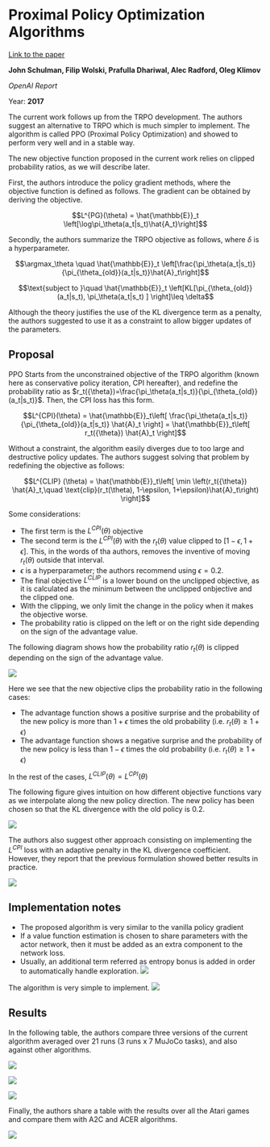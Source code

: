 # Proximal Policy Optimization Algorithms

[Link to the paper](https://arxiv.org/abs/1707.06347)

**John Schulman, Filip Wolski, Prafulla Dhariwal, Alec Radford, Oleg Klimov**

*OpenAI Report*

Year: **2017**

The current work follows up from the TRPO development. The authors suggest an alternative to TRPO which is much simpler to implement. The algorithm is called PPO (Proximal Policy Optimization) and showed to perform very well and in a stable way.

The new objective function proposed in the current work relies on clipped probability ratios, as we will describe later.

First, the authors introduce the policy gradient methods, where the objective function is defined as follows. The gradient can be obtained by deriving the objective.

$$L^{PG}(\theta) = \hat{\mathbb{E}}_t \left[\log\pi_\theta(a_t|s_t)\hat{A_t}\right]$$


Secondly, the authors summarize the TRPO objective as follows, where $\delta$ is a hyperparameter.

$$\argmax_\theta \quad \hat{\mathbb{E}}_t \left[\frac{\pi_\theta(a_t|s_t)}{\pi_{\theta_{old}}(a_t|s_t)}\hat{A}_t\right]$$

$$\text{subject to }\quad \hat{\mathbb{E}}_t \left[KL[\pi_{\theta_{old}}(a_t|s_t), \pi_\theta(a_t|s_t) ]   \right]\leq \delta$$

Although the theory justifies the use of the KL divergence term as a penalty, the authors suggested to use it as a constraint to allow bigger updates of the parameters.

## Proposal
PPO Starts from the unconstrained objective of the TRPO algorithm (known here as conservative policy iteration, CPI hereafter), and redefine the probability ratio as $r_t({\theta})=\frac{\pi_\theta(a_t|s_t)}{\pi_{\theta_{old}}(a_t|s_t)}$. Then, the CPI loss has this form.

$$L^{CPI}(\theta) = \hat{\mathbb{E}}_t\left[ \frac{\pi_\theta(a_t|s_t)}{\pi_{\theta_{old}}(a_t|s_t)}   \hat{A}_t \right] = \hat{\mathbb{E}}_t\left[ r_t({\theta})   \hat{A}_t \right]$$

Without a constraint, the algorithm easily diverges due to too large and destructive policy updates. The authors suggest solving that problem by redefining the objective as follows:

$$L^{CLIP} (\theta) = \hat{\mathbb{E}}_t\left[ \min \left(r_t({\theta})   \hat{A}_t,\quad \text{clip}(r_t(\theta), 1-\epsilon, 1+\epsilon)\hat{A}_t\right) \right]$$

Some considerations:
- The first term is the $L^{CPI}(\theta)$ objective
- The second term is the $L^{CPI}(\theta)$ with the $r_t(\theta)$ value clipped to $[1-\epsilon, 1+\epsilon]$. This, in the words of tha authors, removes the inventive of moving $r_t(\theta)$ outside that interval.
- $\epsilon$ is a hyperparameter; the authors recommend using $\epsilon=0.2$.
- The final objective $L^{CLIP}$ is a lower bound on the unclipped objective, as it is calculated as the minimum between the unclipped onbjective and the clipped one.
- With the clipping, we only limit the change in the policy when it makes the objective worse.
- The probability ratio is clipped on the left or on the right side depending on the sign of the advantage value.

The following diagram shows how the probability ratio $r_t(\theta)$ is clipped depending on the sign of the advantage value.

![](schulman2017/ppo-cases.png)

Here we see that the new objective clips the probability ratio in the following cases:
- The advantage function shows a positive surprise and the probability of the new policy is more than $1+\epsilon$ times the old probability (i.e. $r_t(\theta)\geq 1+\epsilon$)
- The advantage function shows a negative surprise and the probability of the new policy is less than $1-\epsilon$ times the old probability (i.e. $r_t(\theta)\geq 1+\epsilon$)

In the rest of the cases, $L^{CLIP}(\theta) = L^{CPI}(\theta)$

The following figure gives intuition on how different objective functions vary as we interpolate along the new policy direction. The new policy has been chosen so that the KL divergence with the old policy is 0.2.

![](schulman2017/ppo-interpolation.png)

The authors also suggest other approach consisting on implementing the $L^{CPI}$ loss with an adaptive penalty in the KL divergence coefficient. However, they report that the previous formulation showed better results in practice.

![](schulman2017/adaptive-kl-penalty.png)

## Implementation notes
- The proposed algorithm is very similar to the vanilla policy gradient
- If a value function estimation is chosen to share parameters with the actor network, then it must be added as an extra component to the network loss.
- Usually, an additional term referred as entropy bonus is added in order to automatically handle exploration.
![](schulman2017/full-ppo-loss.png)

The algorithm is very simple to implement.
![](schulman2017/algorithm-ppo.png)

## Results
In the following table, the authors compare three versions of the current algorithm averaged over 21 runs (3 runs x 7 MuJoCo tasks), and also against other algorithms.

![](schulman2017/ppo-variants-results.png)

![](schulman2017/variants-ppo-comparison.png)

![](schulman2017/ppo-and-others-curves.png)

Finally, the authors share a table with the results over all the Atari games and compare them with A2C and ACER algorithms.

![](schulman2017/atari-games-results-ppo.png)